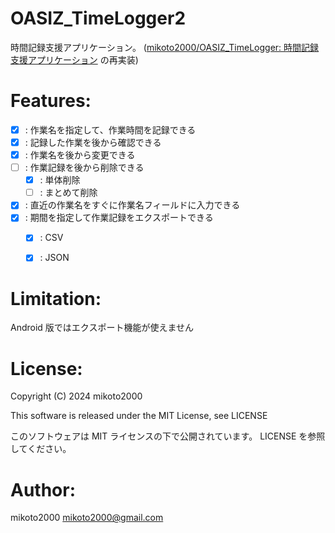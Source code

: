 # OASIZ_TimeLogger2

時間記録支援アプリケーション。
([mikoto2000/OASIZ_TimeLogger: 時間記録支援アプリケーション](https://github.com/mikoto2000/OASIZ_TimeLogger/tree/master) の再実装)


# Features:

- [x] : 作業名を指定して、作業時間を記録できる
- [x] : 記録した作業を後から確認できる
- [x] : 作業名を後から変更できる
- [ ] : 作業記録を後から削除できる
    - [x] : 単体削除
    - [ ] : まとめて削除
- [x] : 直近の作業名をすぐに作業名フィールドに入力できる
- [x] : 期間を指定して作業記録をエクスポートできる
    - [x] : CSV
    - [x] : JSON


# Limitation:

Android 版ではエクスポート機能が使えません


# License:

Copyright (C) 2024 mikoto2000

This software is released under the MIT License, see LICENSE

このソフトウェアは MIT ライセンスの下で公開されています。 LICENSE を参照してください。


# Author:

mikoto2000 <mikoto2000@gmail.com>


